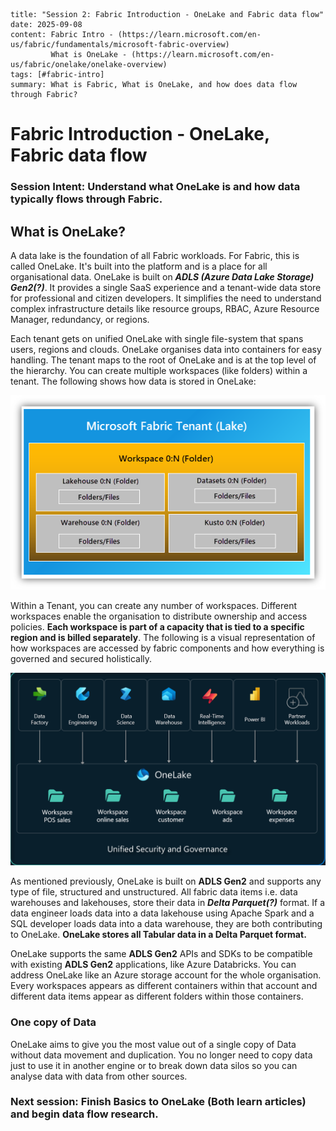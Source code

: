 ```
title: "Session 2: Fabric Introduction - OneLake and Fabric data flow"
date: 2025-09-08
content: Fabric Intro - (https://learn.microsoft.com/en-us/fabric/fundamentals/microsoft-fabric-overview)
         What is OneLake - (https://learn.microsoft.com/en-us/fabric/onelake/onelake-overview)
tags: [#fabric-intro]
summary: What is Fabric, What is OneLake, and how does data flow through Fabric?
```

# Fabric Introduction - OneLake, Fabric data flow

### **Session Intent:** Understand what OneLake is and how data typically flows through Fabric.

## What is OneLake?

A data lake is the foundation of all Fabric workloads. For Fabric, this is called OneLake. It's built into the platform and is a place for all organisational data. OneLake is built on ***ADLS (Azure Data Lake Storage) Gen2(?)***. It provides a single SaaS experience and a tenant-wide data store for professional and citizen developers. It simplifies the need to understand complex infrastructure details like resource groups, RBAC, Azure Resource Manager, redundancy, or regions.

Each tenant gets on unified OneLake with single file-system that spans users, regions and clouds. OneLake organises data into containers for easy handling. The tenant maps to the root of OneLake and is at the top level of the hierarchy. You can create multiple workspaces (like folders) within a tenant. The following shows how data is stored in OneLake:

![image](../../images-diagrams/hierarchy-within-tenant.png)

Within a Tenant, you can create any number of workspaces. Different workspaces enable the organisation to distribute ownership and access policies. **Each workspace is part of a capacity that is tied to a specific region and is billed separately**. The following is a visual representation of how workspaces are accessed by fabric components and how everything is governed and secured holistically. 

![image](../../images-diagrams/onelake-foundation-for-fabric.png)

As mentioned previously,  OneLake is built on **ADLS Gen2** and supports any type of file, structured and unstructured. All fabric data items i.e. data warehouses and lakehouses, store their data in ***Delta Parquet(?)*** format. If a data engineer loads data into a data lakehouse using Apache Spark and a SQL developer loads data into a data warehouse, they are both contributing to OneLake. **OneLake stores all Tabular data in a Delta Parquet format.**

OneLake supports the same **ADLS Gen2** APIs and SDKs to be compatible with existing **ADLS Gen2** applications, like Azure Databricks. You can address OneLake like an Azure storage account for the whole organisation. Every workspaces appears as different containers within that account and different data items appear as different folders within those containers.

### One copy of Data

OneLake aims to give you the most value out of a single copy of Data without data movement and duplication. You no longer need to copy data just to use it in another engine or to break down data silos so you can analyse data with data from other sources.

### Next session: Finish Basics to OneLake (Both learn articles) and begin data flow research.
